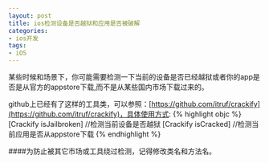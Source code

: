 ```yaml
---
layout: post
title: ios检测设备是否越狱和应用是否被破解
categories:
- ios开发
tags:
- iOS
---
```




某些时候和场景下，你可能需要检测一下当前的设备是否已经越狱或者你的app是否是从官方的appstore下载,而不是从某些国内市场下载过来的。

github上已经有了这样的工具类，可以参照：[https://github.com/itruf/crackify](https://github.com/itruf/crackify)，具体使用方式:
{% highlight objc %}
[Crackify isJailbroken] //检测当前设备是否越狱
[Crackify isCracked] //检测当前应用是否从appstore下载
{% endhighlight %}

####为防止被其它市场或工具绕过检测，记得修改类名和方法名。
